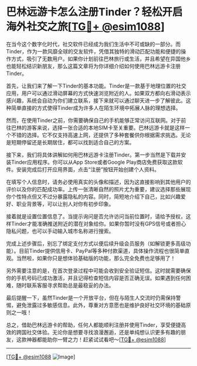 # 巴林远游卡怎么注册Tinder？轻松开启海外社交之旅[[TG💪+ @esim1088](https://t.me/s/esim1088)]

在当今这个数字化时代，社交软件已经成为我们生活中不可或缺的一部分。而Tinder，作为一款风靡全球的交友软件，凭借其独特的滑动匹配功能和便捷的操作方式，吸引了无数用户。如果你计划前往巴林旅行或生活，并且希望在异国他乡也能轻松结识新朋友，那么这篇文章将为你详细介绍如何使用巴林远游卡注册Tinder。

首先，让我们来了解一下Tinder的基本功能。Tinder是一款基于地理位置的社交应用，用户可以通过滑动屏幕的方式快速浏览附近的人。如果双方都向右滑动表示感兴趣，系统会自动为你们建立联系，接下来就可以通过聊天进一步了解彼此。这种简单直接的方式使得Tinder成为许多人在陌生环境中拓展人脉的理想选择。

然而，在使用Tinder之前，你需要确保自己的手机能够正常访问互联网。对于前往巴林的游客来说，选择一张合适的本地SIM卡至关重要。巴林远游卡就是这样一个不错的选择。它不仅支持高速上网，还提供了多种套餐供你根据需求挑选。无论是短期停留还是长期居住，都可以找到适合自己的方案。

接下来，我们将具体讲解如何用巴林远游卡注册Tinder。第一步当然是下载并安装Tinder应用程序。你可以从App Store或者Google Play商店免费获取这款软件。安装完成后打开应用界面，点击“注册”按钮开始创建个人资料。

在填写个人信息时，请务必使用真实的头像和描述，因为这直接影响到其他用户的评价以及你的匹配成功率。上传一张清晰自然的照片尤为重要，建议选择那些展现你个性特点但又不过分暴露隐私的内容。同时，简短地介绍下自己，比如兴趣爱好、职业背景等，可以让别人对你有初步印象。

接着就是设置位置信息了。当提示询问是否允许访问当前位置时，请给予授权，这样Tinder才能准确推送附近的潜在对象给你。如果你暂时没有GPS信号或者担心隐私问题，也可以手动输入城市名称进行搜索。

完成上述步骤后，别忘了绑定支付方式以便后续升级会员服务（如解锁更多高级功能）。目前Tinder提供信用卡、PayPal等多种付款渠道，具体操作流程也很简单直观。当然啦，如果你只是想体验基础版的功能，那么完全免费也足够用了！

另外需要注意的是，在首次登录过程中可能会收到安全验证短信。这时就需要确保你的手机号码已成功激活，并且记得检查短信内容是否正确无误。如果遇到任何困难，随时联系客服寻求帮助总是最稳妥的办法。

最后提醒一下，虽然Tinder是一个开放平台，但在与陌生人交流时仍需保持警惕，避免泄露过多敏感信息。此外，尊重对方意愿也是维护良好社交环境的基础原则之一哦！

总之，借助巴林远游卡的帮助，任何人都能顺利注册并使用Tinder，享受便捷高效的跨国社交体验。无论你是想要寻找浪漫邂逅，还是单纯想认识更多有趣的朋友，这款神器都能助你一臂之力！赶紧试试看吧～[[TG💪+ @esim1088](https://t.me/s/esim1088)]

---

[[TG💪+ @esim1088](https://t.me/s/esim1088) ![Image](https://i.postimg.cc/4NQfJmqS/Snipaste-2025-05-13-00-14-12.png)]